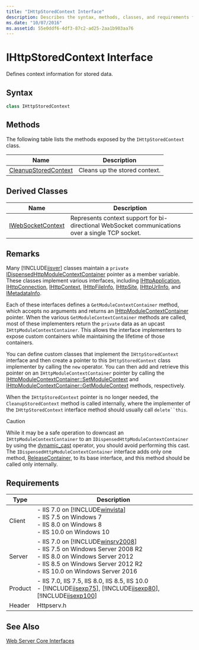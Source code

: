 ```yaml
---
title: "IHttpStoredContext Interface"
description: Describes the syntax, methods, classes, and requirements for the IHttpStoredContext Interface.
ms.date: "10/07/2016"
ms.assetid: 55e0ddf6-4df3-87c2-ad25-2aa1b903aa76
---
```

# IHttpStoredContext Interface
Defines context information for stored data.  
  
## Syntax  
  
```cpp  
class IHttpStoredContext  
```  
  
## Methods  
 The following table lists the methods exposed by the `IHttpStoredContext` class.  
  
|Name|Description|  
|----------|-----------------|  
|[CleanupStoredContext](../../web-development-reference/native-code-api-reference/ihttpstoredcontext-cleanupstoredcontext-method.md)|Cleans up the stored context.|  
  
## Derived Classes  
  
|Name|Description|  
|----------|-----------------|  
|[IWebSocketContext](../../web-development-reference/native-code-api-reference/iwebsocketcontext-interface.md)|Represents context support for bi-directional WebSocket communications over a single TCP socket.|  
  
## Remarks  
 Many [!INCLUDE[iisver](../../wmi-provider/includes/iisver-md.md)] classes maintain a `private` [IDispensedHttpModuleContextContainer](../../web-development-reference/native-code-api-reference/idispensedhttpmodulecontextcontainer-interface.md) pointer as a member variable. These classes implement various interfaces, including [IHttpApplication](../../web-development-reference/native-code-api-reference/ihttpapplication-interface.md), [IHttpConnection](../../web-development-reference/native-code-api-reference/ihttpconnection-interface.md), [IHttpContext](../../web-development-reference/native-code-api-reference/ihttpcontext-interface.md), [IHttpFileInfo](../../web-development-reference/native-code-api-reference/ihttpfileinfo-interface.md), [IHttpSite](../../web-development-reference/native-code-api-reference/ihttpsite-interface.md), [IHttpUrlInfo](../../web-development-reference/native-code-api-reference/ihttpurlinfo-interface.md), and [IMetadataInfo](../../web-development-reference/native-code-api-reference/imetadatainfo-interface.md).  
  
 Each of these interfaces defines a `GetModuleContextContainer` method, which accepts no arguments and returns an [IHttpModuleContextContainer](../../web-development-reference/native-code-api-reference/ihttpmodulecontextcontainer-interface.md) pointer. When the various `GetModuleContextContainer` methods are called, most of these implementers return the `private` data as an upcast `IHttpModuleContextContainer`. This allows the interface implementers to expose custom containers while maintaining the lifetime of those containers.  
  
 You can define custom classes that implement the `IHttpStoredContext` interface and then create a pointer to this `IHttpStoredContext` class implementer by calling the `new` operator. You can then add and retrieve this pointer on an `IHttpModuleContextContainer` pointer by calling the [IHttpModuleContextContainer::SetModuleContext](../../web-development-reference/native-code-api-reference/ihttpmodulecontextcontainer-setmodulecontext-method.md) and [IHttpModuleContextContainer::GetModuleContext](../../web-development-reference/native-code-api-reference/ihttpmodulecontextcontainer-getmodulecontext-method.md) methods, respectively.  
  
 When the `IHttpStoredContext` pointer is no longer needed, the `CleanupStoredContext` method is called internally, where the implementer of the `IHttpStoredContext` interface method should usually call `delete``this`.  
  
> [!CAUTION]
>  While it may be a safe operation to downcast an `IHttpModuleContextContainer` to an `IDispensedHttpModuleContextContainer` by using the [dynamic_cast](https://go.microsoft.com/fwlink/?LinkId=57556) operator, you should avoid performing this cast. The `IDispensedHttpModuleContextContainer` interface adds only one method, [ReleaseContainer](../../web-development-reference/native-code-api-reference/idispensedhttpmodulecontextcontainer-releasecontainer-method.md), to its base interface, and this method should be called only internally.  
  
## Requirements  
  
|Type|Description|  
|----------|-----------------|  
|Client|-   IIS 7.0 on [!INCLUDE[winvista](../../wmi-provider/includes/winvista-md.md)]<br />-   IIS 7.5 on Windows 7<br />-   IIS 8.0 on Windows 8<br />-   IIS 10.0 on Windows 10|  
|Server|-   IIS 7.0 on [!INCLUDE[winsrv2008](../../wmi-provider/includes/winsrv2008-md.md)]<br />-   IIS 7.5 on Windows Server 2008 R2<br />-   IIS 8.0 on Windows Server 2012<br />-   IIS 8.5 on Windows Server 2012 R2<br />-   IIS 10.0 on Windows Server 2016|  
|Product|-   IIS 7.0, IIS 7.5, IIS 8.0, IIS 8.5, IIS 10.0<br />-   [!INCLUDE[iisexp75](../../web-development-reference/native-code-api-reference/includes/iisexp75-md.md)], [!INCLUDE[iisexp80](../../web-development-reference/native-code-api-reference/includes/iisexp80-md.md)], [!INCLUDE[iisexp100](../../web-development-reference/native-code-api-reference/includes/iisexp100-md.md)]|  
|Header|Httpserv.h|  
  
## See Also  
 [Web Server Core Interfaces](../../web-development-reference/native-code-api-reference/web-server-core-interfaces.md)
